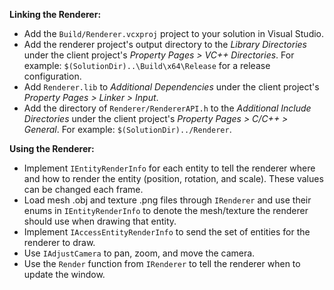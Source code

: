 **Linking the Renderer:**
- Add the `Build/Renderer.vcxproj` project to your solution in Visual Studio.
- Add the renderer project's output directory to the *Library Directories* under the client project's *Property Pages > VC++ Directories*. For example: `$(SolutionDir)..\Build\x64\Release` for a release configuration.
- Add `Renderer.lib` to *Additional Dependencies* under the client project's *Property Pages > Linker > Input*.
- Add the directory of `Renderer/RendererAPI.h` to the *Additional Include Directories* under the client project's *Property Pages > C/C++ > General*. For example: `$(SolutionDir)../Renderer`.

**Using the Renderer:**
- Implement `IEntityRenderInfo` for each entity to tell the renderer where and how to render the entity (position, rotation, and scale). These values can be changed each frame.
- Load mesh .obj and texture .png files through `IRenderer` and use their enums in `IEntityRenderInfo` to denote the mesh/texture the renderer should use when drawing that entity.
- Implement `IAccessEntityRenderInfo` to send the set of entities for the renderer to draw.
- Use `IAdjustCamera` to pan, zoom, and move the camera.
- Use the `Render` function from `IRenderer` to tell the renderer when to update the window.
